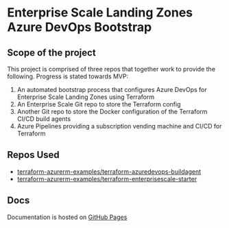 # Enterprise Scale Landing Zones Azure DevOps Bootstrap

## Scope of the project

This project is comprised of three repos that together work to provide the following. Progress is stated towards MVP:

1. An automated bootstrap process that configures Azure DevOps for Enterprise Scale Landing Zones using Terraform
2. An Enterprise Scale Git repo to store the Terraform config
3. Another Git repo to store the Docker configuration of the Terraform CI/CD build agents
4. Azure Pipelines providing a subscription vending machine and CI/CD for Terraform

## Repos Used

* [terraform-azurerm-examples/terraform-azuredevops-buildagent](https://github.com/terraform-azurerm-examples/terraform-azuredevops-buildagent)
* [terraform-azurerm-examples/terraform-enterprisescale-starter](https://github.com/terraform-azurerm-examples/terraform-enterprisescale-starter)

## Docs

Documentation is hosted on [GitHub Pages](https://terraform-azurerm-examples.github.io/terraform-enterprisescale-bootstrap/)
